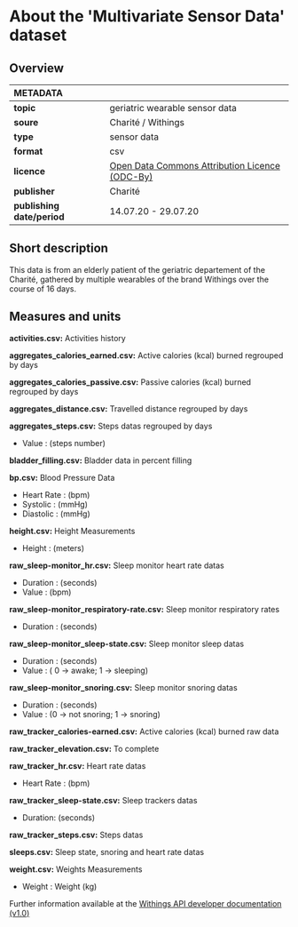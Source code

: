 # About the 'Multivariate Sensor Data' dataset

## Overview

|METADATA||
|:-----|------|
|**topic**|geriatric wearable sensor data|
|**soure**|Charité / Withings|
|**type**|sensor data|
|**format**|csv|
|**licence**|[Open Data Commons Attribution Licence (ODC-By)](https://opendatacommons.org/licenses/by/summary/)|
|**publisher**|Charité|
|**publishing date/period**|14.07.20 - 29.07.20|

## Short description
This data is from an elderly patient of the geriatric departement of the Charité, gathered by multiple wearables of the brand Withings over the course of 16 days.


## Measures and units

**activities.csv:** Activities history

**aggregates_calories_earned.csv:** Active calories (kcal) burned regrouped by days

**aggregates_calories_passive.csv:** Passive calories (kcal) burned regrouped by days

**aggregates_distance.csv:** Travelled distance regrouped by days

**aggregates_steps.csv:** Steps datas regrouped by days
- Value : (steps number)

**bladder_filling.csv:** Bladder data in percent filling

**bp.csv:** Blood Pressure Data
- Heart Rate : (bpm)
- Systolic : (mmHg)
- Diastolic : (mmHg)

**height.csv:** Height Measurements
- Height : (meters)

**raw_sleep-monitor_hr.csv:** Sleep monitor heart rate datas
- Duration : (seconds)
- Value : (bpm)

**raw_sleep-monitor_respiratory-rate.csv:** Sleep monitor respiratory rates
- Duration : (seconds)

**raw_sleep-monitor_sleep-state.csv:** Sleep monitor sleep datas
- Duration : (seconds)
- Value : ( 0 -> awake; 1 -> sleeping)

**raw_sleep-monitor_snoring.csv:** Sleep monitor snoring datas
- Duration : (seconds)
- Value : (0 -> not snoring; 1 -> snoring)

**raw_tracker_calories-earned.csv:** Active calories (kcal) burned raw data

**raw_tracker_elevation.csv:** To complete

**raw_tracker_hr.csv:** Heart rate datas
- Heart Rate : (bpm)

**raw_tracker_sleep-state.csv:** Sleep trackers datas
- Duration: (seconds)

**raw_tracker_steps.csv:** Steps datas

**sleeps.csv:** Sleep state, snoring and heart rate datas

**weight.csv:** Weights Measurements
- Weight : Weight (kg)



Further information available at the [Withings API developer documentation (v1.0)](https://developer.withings.com/oauth2/)
